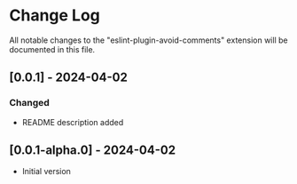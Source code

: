 # Change Log

All notable changes to the "eslint-plugin-avoid-comments" extension will be documented in this file.

## [0.0.1] - 2024-04-02

### Changed

- README description added

## [0.0.1-alpha.0] - 2024-04-02

- Initial version
